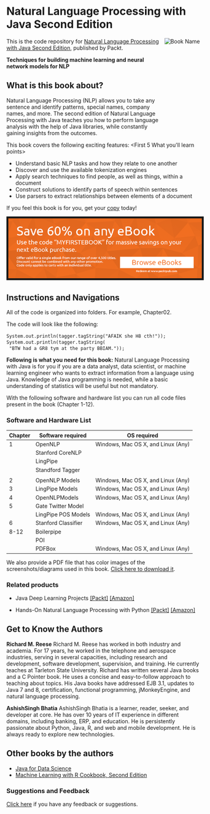 # Natural Language Processing with Java Second Edition

<a href="https://www.packtpub.com/big-data-and-business-intelligence/natural-language-processing-java-second-edition?utm_source=github&utm_medium=repository&utm_campaign=9781789347999"><img src="https://dz13w8afd47il.cloudfront.net/sites/default/files/imagecache/ppv4_main_book_cover/B10786.png" alt="Book Name" height="256px" align="right"></a>

This is the code repository for [Natural Language Processing with Java Second Edition](https://www.packtpub.com/big-data-and-business-intelligence/natural-language-processing-java-second-edition?utm_source=github&utm_medium=repository&utm_campaign=9781789347999), published by Packt.

**Techniques for building machine learning and neural network models for NLP**

## What is this book about?
Natural Language Processing (NLP) allows you to take any sentence and identify patterns, special names, company names, and more. The second edition of Natural Language Processing with Java teaches you how to perform language analysis with the help of Java libraries, while constantly gaining insights from the outcomes.

This book covers the following exciting features: <First 5 What you'll learn points>
* Understand basic NLP tasks and how they relate to one another
* Discover and use the available tokenization engines
* Apply search techniques to find people, as well as things, within a document
* Construct solutions to identify parts of speech within sentences
* Use parsers to extract relationships between elements of a document

If you feel this book is for you, get your [copy](https://www.amazon.com/dp/1788993497) today!

<a href="https://www.packtpub.com/?utm_source=github&utm_medium=banner&utm_campaign=GitHubBanner"><img src="https://raw.githubusercontent.com/PacktPublishing/GitHub/master/GitHub.png" 
alt="https://www.packtpub.com/" border="5" /></a>


## Instructions and Navigations
All of the code is organized into folders. For example, Chapter02.

The code will look like the following:
```
System.out.println(tagger.tagString("AFAIK she H8 cth!"));
System.out.println(tagger.tagString(
 "BTW had a GR8 tym at the party BBIAM."));
```

**Following is what you need for this book:**
Natural Language Processing with Java is for you if you are a data analyst, data scientist, or machine learning engineer who wants to extract information from a language using Java. Knowledge of Java programming is needed, while a basic understanding of statistics will be useful but not mandatory.

With the following software and hardware list you can run all code files present in the book (Chapter 1-12).

### Software and Hardware List

| Chapter  | Software required                   | OS required                        |
| -------- | ------------------------------------| -----------------------------------|
| 1        | OpenNLP                             |Windows, Mac OS X, and Linux (Any)  |
|          | Stanford CoreNLP                    |                                    |
|          | LingPipe                            |                                    |
|          | Standford Tagger                    |                                    |
|          |                                     |                                    |
| 2        | OpenNLP Models                      | Windows, Mac OS X, and Linux (Any) |
| 3        | LingPipe Models                     | Windows, Mac OS X, and Linux (Any) |
| 4        | OpenNLPModels                       | Windows, Mac OS X, and Linux (Any) |
| 5        | Gate Twitter Model                  |                                    |
|          |   LingPipe POS Models               | Windows, Mac OS X, and Linux (Any) |
| 6        | Stanford Classifier                 | Windows, Mac OS X, and Linux (Any) |
| 8-12     | Boilerpipe                          |                                    |
|          |   POI                               |                                    |
|          |  PDFBox                             | Windows, Mac OS X, and Linux (Any) |




We also provide a PDF file that has color images of the screenshots/diagrams used in this book. [Click here to download it](http://www.packtpub.com/sites/default/files/downloads/NaturalLanguageProcessingwithJavaSecondEdition_ColorImages.pdf).

### Related products <Paste books from the Other books you may enjoy section>
* Java Deep Learning Projects [[Packt]](https://www.packtpub.com/big-data-and-business-intelligence/java-deep-learning-projects?utm_source=github&utm_medium=repository&utm_campaign=9781788997454) [[Amazon]](https://www.amazon.com/dp/178899745X)

* Hands-On Natural Language Processing with Python [[Packt]](https://www.packtpub.com/big-data-and-business-intelligence/hands-natural-language-processing-python?utm_source=github&utm_medium=repository&utm_campaign=9781789139495) [[Amazon]](https://www.amazon.com/dp/178913949X)

## Get to Know the Authors
**Richard M. Reese**
Richard M. Reese has worked in both industry and academia. For 17 years, he worked in the telephone and aerospace industries, serving in several capacities, including research and development, software development, supervision, and training. He currently teaches at Tarleton State University. Richard has written several Java books and a C Pointer book. He uses a concise and easy-to-follow approach to teaching about topics. His Java books have addressed EJB 3.1, updates to Java 7 and 8, certification, functional programming, jMonkeyEngine, and natural language processing.

**AshishSingh Bhatia**
AshishSingh Bhatia is a learner, reader, seeker, and developer at core. He has over 10 years of IT experience in different domains, including banking, ERP, and education. He is persistently passionate about Python, Java, R, and web and mobile development. He is always ready to explore new technologies.


## Other books by the authors
* [Java for Data Science](https://www.packtpub.com/big-data-and-business-intelligence/java-data-science?utm_source=github&utm_medium=repository&utm_campaign=9781785280115)
* [Machine Learning with R Cookbook, Second Edition](https://www.packtpub.com/big-data-and-business-intelligence/machine-learning-r-cookbook-second-edition?utm_source=github&utm_medium=repository&utm_campaign=9781785280115)

### Suggestions and Feedback
[Click here](https://docs.google.com/forms/d/e/1FAIpQLSdy7dATC6QmEL81FIUuymZ0Wy9vH1jHkvpY57OiMeKGqib_Ow/viewform) if you have any feedback or suggestions.
